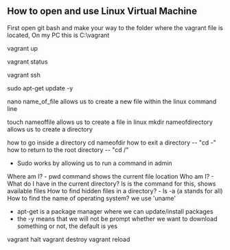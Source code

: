 
## How to open and use Linux Virtual Machine
First open git bash and make your way to the folder where the vagrant file is located,
On my PC this is C:\vagrant


vagrant up

vagrant status

vagrant ssh

sudo apt-get update -y

nano name_of_file allows us to create a new file within the linux command line

touch nameoffile allows us to create a file in linux
mkdir nameofdirectory allows us to create a directory

how to go inside a directory cd nameofdir
how to exit a directory -- "cd -"
how to return to the root directory -- "cd /"
 
- Sudo works by allowing us to run a command in admin

Where am I? - pwd command shows the current file location
Who am I? -
What do I have in the current directory? ls is the command for this, shows available files
How to find hidden files in a directory? - ls -a (a stands for all)
How to find the name of operating system? we use 'uname' 
- apt-get is a package manager where we can update/install packages
- the -y means that we will not be prompt whether we want to download something or not, the default is yes

vagrant halt
vagrant destroy
vagrant reload
